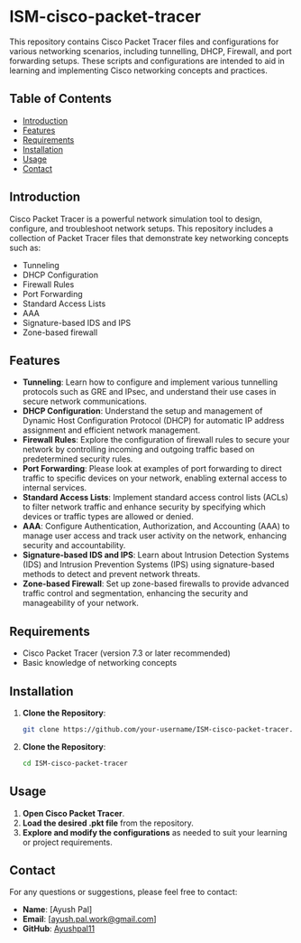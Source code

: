# ISM-cisco-packet-tracer

This repository contains Cisco Packet Tracer files and configurations for various networking scenarios, including tunnelling, DHCP, Firewall, and port forwarding setups. These scripts and configurations are intended to aid in learning and implementing Cisco networking concepts and practices.

## Table of Contents

- [Introduction](#introduction)
- [Features](#features)
- [Requirements](#requirements)
- [Installation](#installation)
- [Usage](#usage)
- [Contact](#contact)

## Introduction

Cisco Packet Tracer is a powerful network simulation tool to design, configure, and troubleshoot network setups. This repository includes a collection of Packet Tracer files that demonstrate key networking concepts such as:

- Tunneling
- DHCP Configuration
- Firewall Rules
- Port Forwarding
- Standard Access Lists
- AAA
- Signature-based IDS and IPS
- Zone-based firewall


## Features

- **Tunneling**: Learn how to configure and implement various tunnelling protocols such as GRE and IPsec, and understand their use cases in secure network communications.
- **DHCP Configuration**: Understand the setup and management of Dynamic Host Configuration Protocol (DHCP) for automatic IP address assignment and efficient network management.
- **Firewall Rules**: Explore the configuration of firewall rules to secure your network by controlling incoming and outgoing traffic based on predetermined security rules.
- **Port Forwarding**: Please look at examples of port forwarding to direct traffic to specific devices on your network, enabling external access to internal services.
- **Standard Access Lists**: Implement standard access control lists (ACLs) to filter network traffic and enhance security by specifying which devices or traffic types are allowed or denied.
- **AAA**: Configure Authentication, Authorization, and Accounting (AAA) to manage user access and track user activity on the network, enhancing security and accountability.
- **Signature-based IDS and IPS**: Learn about Intrusion Detection Systems (IDS) and Intrusion Prevention Systems (IPS) using signature-based methods to detect and prevent network threats.
- **Zone-based Firewall**: Set up zone-based firewalls to provide advanced traffic control and segmentation, enhancing the security and manageability of your network.


## Requirements

- Cisco Packet Tracer (version 7.3 or later recommended)
- Basic knowledge of networking concepts

## Installation

1. **Clone the Repository**:
   ```sh
   git clone https://github.com/your-username/ISM-cisco-packet-tracer.git

2. **Clone the Repository**:
   ```sh
   cd ISM-cisco-packet-tracer

## Usage

1. **Open Cisco Packet Tracer**.
2. **Load the desired .pkt file** from the repository.
3. **Explore and modify the configurations** as needed to suit your learning or project requirements.

## Contact

For any questions or suggestions, please feel free to contact:

- **Name**: [Ayush Pal]
- **Email**: [ayush.pal.work@gmail.com]
- **GitHub**: [Ayushpal11](https://github.com/Ayushpal11)

